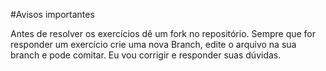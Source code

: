 #Avisos importantes

Antes de resolver os exercícios dê um fork no repositório.
Sempre que for responder um exercício crie uma nova Branch, edite o arquivo na sua branch e pode comitar.
Eu vou corrigir e responder suas dúvidas.
